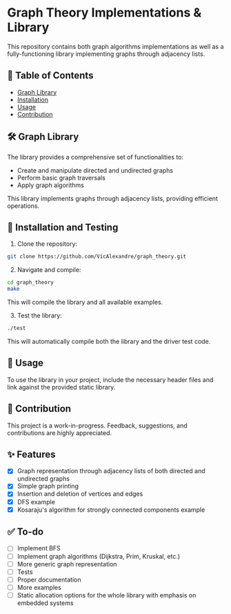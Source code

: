 # Graph Theory Implementations & Library

This repository contains both graph algorithms implementations as well as a fully-functioning library implementing graphs through adjacency lists.

## 📌 Table of Contents

- [Graph Library](#graph-library)
- [Installation](#installation)
- [Usage](#usage)
- [Contribution](#contribution)

## 🛠 Graph Library

The library provides a comprehensive set of functionalities to:

- Create and manipulate directed and undirected graphs
- Perform basic graph traversals
- Apply graph algorithms

This library implements graphs through adjacency lists, providing efficient operations.

## 💽 Installation and Testing

1. Clone the repository:

```bash
git clone https://github.com/VicAlexandre/graph_theory.git
```

2. Navigate and compile:

```bash
cd graph_theory
make
```

This will compile the library and all available examples.

3. Test the library:

```bash
./test
```

This will automatically compile both the library and the driver test code.

## 📝 Usage

To use the library in your project, include the necessary header files and link against the provided static library.

## 👥 Contribution

This project is a work-in-progress. Feedback, suggestions, and contributions are highly appreciated.

## ✨ Features

- [x] Graph representation through adjacency lists of both directed and undirected graphs
- [x] Simple graph printing
- [x] Insertion and deletion of vertices and edges
- [x] DFS example
- [x] Kosaraju's algorithm for strongly connected components example

## ✅ To-do

- [ ] Implement BFS
- [ ] Implement graph algorithms (Dijkstra, Prim, Kruskal, etc.)
- [ ] More generic graph representation
- [ ] Tests
- [ ] Proper documentation
- [ ] More examples
- [ ] Static allocation options for the whole library with emphasis on embedded systems
